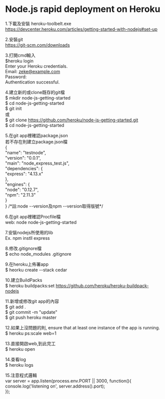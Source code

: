 Node.js rapid deployment on Heroku
=================================  
1.下載及安裝 heroku-toolbelt.exe    
    https://devcenter.heroku.com/articles/getting-started-with-nodejs#set-up  
    
2.安裝git  
    https://git-scm.com/downloads  
    
3.打開cmd輸入  
    $heroku login  
    Enter your Heroku credentials.  
    Email: zeke@example.com  
    Password:  
    Authentication successful.  
    
4.建立新的或clone既存的git檔  
  $ mkdir node-js-getting-started  
  $ cd node-js-getting-started  
  $ git init  
  或  
  $ git clone https://github.com/heroku/node-js-getting-started.git  
  $ cd node-js-getting-started  
    
5.在git app裡確認package.json  
  若不存在則建立package.json檔  
	{  
	"name": "testnode",  
	"version": "0.0.1",  
	"main": "node_express_test.js",  
	"dependencies": {  
		"express": "4.13.x"  
		},  
	"engines": {  
		"node": "0.12.7",  
		"npm": "2.11.3"  
		}  
	}
  /\*註:node --version及npm --version取得版號\*/  
    
6.在git app裡確認Procfile檔  
  web: node node-js-getting-started  
    
7.安裝nodejs所使用的lib  
  Ex. npm instll express  
    
8.修改.gitignore檔  
  $ echo node_modules  .gitignore  
    
9.在heroku上佈署app  
  $ heorku create --stack cedar  
    
10.建立BuildPacks  
  $ heroku buildpacks:set https://github.com/heroku/heroku-buildpack-nodejs  
    
11.新增或修改git app的內容  
  $ git add .  
  $ git commit -m "update"  
  $ git push heroku master  
    
12.如果上沒問題的則, ensure that at least one instance of the app is running.  
  $ heroku ps:scale web=1  
    
13.直接開啟web,到此完工  
  $ heroku open  
    
14.查看log  
  $ heroku logs  
    
15.注意程式邏輯  
	var server = app.listen(process.env.PORT || 3000, function(){  
		console.log('listening on', server.address().port);  
	}); 
  
